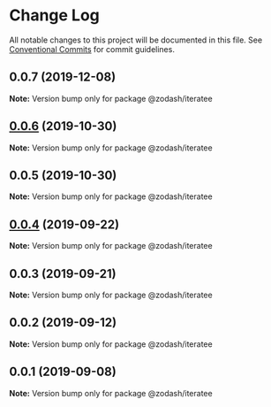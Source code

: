 # Change Log

All notable changes to this project will be documented in this file.
See [Conventional Commits](https://conventionalcommits.org) for commit guidelines.

## 0.0.7 (2019-12-08)

**Note:** Version bump only for package @zodash/iteratee





## [0.0.6](https://github.com/zcorky/zodash/compare/@zodash/iteratee@0.0.5...@zodash/iteratee@0.0.6) (2019-10-30)

**Note:** Version bump only for package @zodash/iteratee





## 0.0.5 (2019-10-30)

**Note:** Version bump only for package @zodash/iteratee





## [0.0.4](https://github.com/zcorky/zodash/compare/@zodash/iteratee@0.0.3...@zodash/iteratee@0.0.4) (2019-09-22)

**Note:** Version bump only for package @zodash/iteratee





## 0.0.3 (2019-09-21)

**Note:** Version bump only for package @zodash/iteratee





## 0.0.2 (2019-09-12)

**Note:** Version bump only for package @zodash/iteratee





## 0.0.1 (2019-09-08)

**Note:** Version bump only for package @zodash/iteratee
